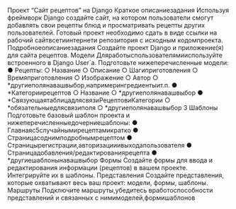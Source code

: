  Проект “Сайт рецептов” на Django
 Краткое описаниезадания
 Используя фреймворк Django создайте сайт, на котором пользователи смогут
 добавлять свои рецепты блюд и просматривать рецепты других пользователей.
 Готовый проект необходимо сдать в виде ссылки на рабочий сайтвсетиинтернети
 репозитория с исходным кодомпроекта.
 Подробноеописаниезадания
 Создайте проект Django и приложение(я) для сайта рецептов.
 Модели
 Дляработыспользователямииспользуйте встроенного в Django User`a.
 Подготовьте нижеперечисленные модели:
 ● Рецепты:
 ○ Название
 ○ Описание
 ○ Шагиприготовления
 ○ Времяприготовления
 ○ Изображение
 ○ Автор
 ○ *другиеполянавашвыбор,напримерингредиентыит.п.
 ● *Категориирецептов
 ○ Название
 ○ *другиеполянавашвыбор
 ● *СвязующаятаблицадлясвязиРецептовиКатегории
 ○ *обязательныедлясвязиполя
 ○ *другиеполянавашвыбор
 3
Шаблоны
 Подготовьте базовый шаблон проекта и нижеперечисленныедочерниешаблоны:
 ● Главнаяс5случайнымирецептамикратко
 ● Страницасоднимподробнымрецептом
 ● Страницырегистрации,авторизацииивыходапользователя
 ● Страницадобавления/редактированиярецепта
 ● *другиешаблонынавашвыбор
 Формы
 Создайте формы для ввода и редактирования информации (рецептов) в вашем
 проекте. Интегрируйте их в шаблоны.
 Представления
 Создайте представления, которые охватывают весь ваш проект: модели, формы,
 шаблоны.
 Маршруты
 Подключите маршруты,убедитесь вработоспособности представлений и связанных
 с нимимоделей,формишаблонов
